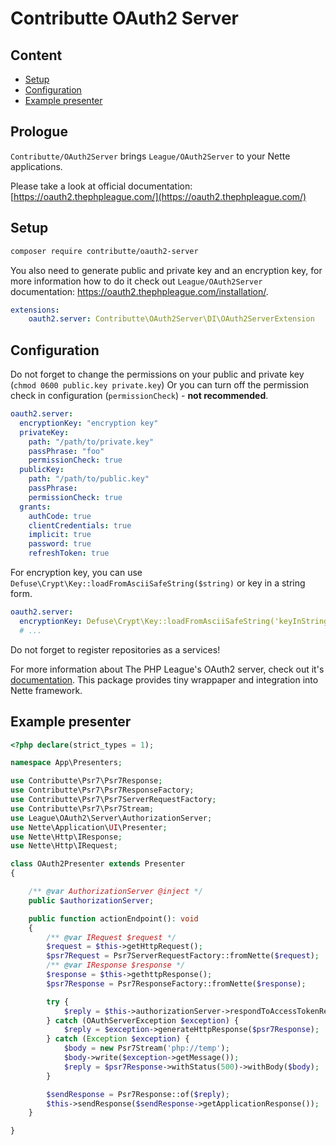 # Contributte OAuth2 Server

## Content

- [Setup](#setup)
- [Configuration](#configuration)
- [Example presenter](#example-presenter)

## Prologue

`Contributte/OAuth2Server` brings `League/OAuth2Server` to your Nette applications.

Please take a look at official documentation: [https://oauth2.thephpleague.com/](https://oauth2.thephpleague.com/)

## Setup

```bash
composer require contributte/oauth2-server
```

You also need to generate public and private key and an encryption key, for more information how to do it check out `League/OAuth2Server` documentation: https://oauth2.thephpleague.com/installation/.

```yaml
extensions:
    oauth2.server: Contributte\OAuth2Server\DI\OAuth2ServerExtension
```

## Configuration

Do not forget to change the permissions on your public and private key (`chmod 0600 public.key private.key`)
Or you can turn off the permission check in configuration (`permissionCheck`) - **not recommended**.

```yaml
oauth2.server:
  encryptionKey: "encryption key"
  privateKey:
    path: "/path/to/private.key"
    passPhrase: "foo"
    permissionCheck: true
  publicKey:
    path: "/path/to/public.key"
    passPhrase:
    permissionCheck: true
  grants:
    authCode: true
    clientCredentials: true
    implicit: true
    password: true
    refreshToken: true
```

For encryption key, you can use `Defuse\Crypt\Key::loadFromAsciiSafeString($string)` or key in a string form.
```yaml
oauth2.server:
  encryptionKey: Defuse\Crypt\Key::loadFromAsciiSafeString('keyInStringForm')
  # ...
```

Do not forget to register repositories as a services!

For more information about The PHP League's OAuth2 server, check out it's [documentation](https://oauth2.thephpleague.com/). This package provides tiny wrappaper and integration into Nette framework.


## Example presenter

```php
<?php declare(strict_types = 1);

namespace App\Presenters;

use Contributte\Psr7\Psr7Response;
use Contributte\Psr7\Psr7ResponseFactory;
use Contributte\Psr7\Psr7ServerRequestFactory;
use Contributte\Psr7\Psr7Stream;
use League\OAuth2\Server\AuthorizationServer;
use Nette\Application\UI\Presenter;
use Nette\Http\IResponse;
use Nette\Http\IRequest;

class OAuth2Presenter extends Presenter
{

    /** @var AuthorizationServer @inject */
    public $authorizationServer;

    public function actionEndpoint(): void
    {
        /** @var IRequest $request */
        $request = $this->getHttpRequest();
        $psr7Request = Psr7ServerRequestFactory::fromNette($request);
        /** @var IResponse $response */
        $response = $this->gethttpResponse();
        $psr7Response = Psr7ResponseFactory::fromNette($response);

        try {
            $reply = $this->authorizationServer->respondToAccessTokenRequest($psr7Request, $psr7Response);
        } catch (OAuthServerException $exception) {
            $reply = $exception->generateHttpResponse($psr7Response);
        } catch (Exception $exception) {
            $body = new Psr7Stream('php://temp');
            $body->write($exception->getMessage());
            $reply = $psr7Response->withStatus(500)->withBody($body);
        }

        $sendResponse = Psr7Response::of($reply);
        $this->sendResponse($sendResponse->getApplicationResponse());
    }

}
```
